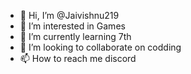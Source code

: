 - 👋 Hi, I’m @Jaivishnu219
- 👀 I’m interested in Games
- 🌱 I’m currently learning 7th
- 💞️ I’m looking to collaborate on codding
- 📫 How to reach me discord

<!---
Jaivishnu219/Jaivishnu219 is a ✨ special ✨ repository because its `README.md` (this file) appears on your GitHub profile.
You can click the Preview link to take a look at your changes.
--->
